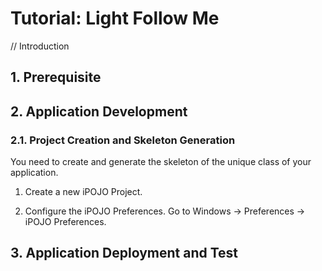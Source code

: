 # Tutorial: Light Follow Me

// Introduction


## 1. Prerequisite




## 2. Application Development

### 2.1. Project Creation and Skeleton Generation

You need to create and generate the skeleton of the unique class of your application.

1. Create a new iPOJO Project.

2. Configure the iPOJO Preferences. Go to Windows -> Preferences -> iPOJO Preferences.




## 3. Application Deployment and Test
